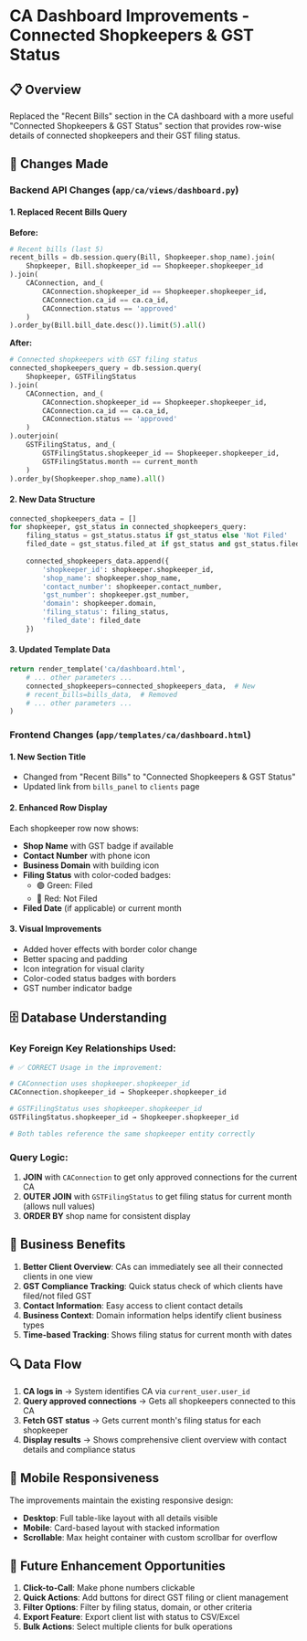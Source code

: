# CA Dashboard Improvements - Connected Shopkeepers & GST Status

## 📋 Overview
Replaced the "Recent Bills" section in the CA dashboard with a more useful "Connected Shopkeepers & GST Status" section that provides row-wise details of connected shopkeepers and their GST filing status.

## 🔄 Changes Made

### Backend API Changes (`app/ca/views/dashboard.py`)

#### 1. **Replaced Recent Bills Query**
**Before:**
```python
# Recent bills (last 5)
recent_bills = db.session.query(Bill, Shopkeeper.shop_name).join(
    Shopkeeper, Bill.shopkeeper_id == Shopkeeper.shopkeeper_id
).join(
    CAConnection, and_(
        CAConnection.shopkeeper_id == Shopkeeper.shopkeeper_id,
        CAConnection.ca_id == ca.ca_id,
        CAConnection.status == 'approved'
    )
).order_by(Bill.bill_date.desc()).limit(5).all()
```

**After:**
```python
# Connected shopkeepers with GST filing status
connected_shopkeepers_query = db.session.query(
    Shopkeeper, GSTFilingStatus
).join(
    CAConnection, and_(
        CAConnection.shopkeeper_id == Shopkeeper.shopkeeper_id,
        CAConnection.ca_id == ca.ca_id,
        CAConnection.status == 'approved'
    )
).outerjoin(
    GSTFilingStatus, and_(
        GSTFilingStatus.shopkeeper_id == Shopkeeper.shopkeeper_id,
        GSTFilingStatus.month == current_month
    )
).order_by(Shopkeeper.shop_name).all()
```

#### 2. **New Data Structure**
```python
connected_shopkeepers_data = []
for shopkeeper, gst_status in connected_shopkeepers_query:
    filing_status = gst_status.status if gst_status else 'Not Filed'
    filed_date = gst_status.filed_at if gst_status and gst_status.filed_at else None
    
    connected_shopkeepers_data.append({
        'shopkeeper_id': shopkeeper.shopkeeper_id,
        'shop_name': shopkeeper.shop_name,
        'contact_number': shopkeeper.contact_number,
        'gst_number': shopkeeper.gst_number,
        'domain': shopkeeper.domain,
        'filing_status': filing_status,
        'filed_date': filed_date
    })
```

#### 3. **Updated Template Data**
```python
return render_template('ca/dashboard.html',
    # ... other parameters ...
    connected_shopkeepers=connected_shopkeepers_data,  # New
    # recent_bills=bills_data,  # Removed
    # ... other parameters ...
)
```

### Frontend Changes (`app/templates/ca/dashboard.html`)

#### 1. **New Section Title**
- Changed from "Recent Bills" to "Connected Shopkeepers & GST Status"
- Updated link from `bills_panel` to `clients` page

#### 2. **Enhanced Row Display**
Each shopkeeper row now shows:
- **Shop Name** with GST badge if available
- **Contact Number** with phone icon
- **Business Domain** with building icon
- **Filing Status** with color-coded badges:
  - 🟢 Green: Filed
  - 🔴 Red: Not Filed
- **Filed Date** (if applicable) or current month

#### 3. **Visual Improvements**
- Added hover effects with border color change
- Better spacing and padding
- Icon integration for visual clarity
- Color-coded status badges with borders
- GST number indicator badge

## 🗄️ Database Understanding

### Key Foreign Key Relationships Used:
```python
# ✅ CORRECT Usage in the improvement:

# CAConnection uses shopkeeper.shopkeeper_id
CAConnection.shopkeeper_id → Shopkeeper.shopkeeper_id

# GSTFilingStatus uses shopkeeper.shopkeeper_id  
GSTFilingStatus.shopkeeper_id → Shopkeeper.shopkeeper_id

# Both tables reference the same shopkeeper entity correctly
```

### Query Logic:
1. **JOIN** with `CAConnection` to get only approved connections for the current CA
2. **OUTER JOIN** with `GSTFilingStatus` to get filing status for current month (allows null values)
3. **ORDER BY** shop name for consistent display

## 🎯 Business Benefits

1. **Better Client Overview**: CAs can immediately see all their connected clients in one view
2. **GST Compliance Tracking**: Quick status check of which clients have filed/not filed GST
3. **Contact Information**: Easy access to client contact details
4. **Business Context**: Domain information helps identify client business types
5. **Time-based Tracking**: Shows filing status for current month with dates

## 🔍 Data Flow

1. **CA logs in** → System identifies CA via `current_user.user_id`
2. **Query approved connections** → Gets all shopkeepers connected to this CA
3. **Fetch GST status** → Gets current month's filing status for each shopkeeper
4. **Display results** → Shows comprehensive client overview with contact details and compliance status

## 📱 Mobile Responsiveness

The improvements maintain the existing responsive design:
- **Desktop**: Full table-like layout with all details visible
- **Mobile**: Card-based layout with stacked information
- **Scrollable**: Max height container with custom scrollbar for overflow

## 🚀 Future Enhancement Opportunities

1. **Click-to-Call**: Make phone numbers clickable
2. **Quick Actions**: Add buttons for direct GST filing or client management
3. **Filter Options**: Filter by filing status, domain, or other criteria
4. **Export Feature**: Export client list with status to CSV/Excel
5. **Bulk Actions**: Select multiple clients for bulk operations